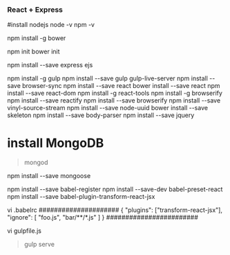 ### React + Express

#install nodejs
node -v
npm -v

npm install -g bower

npm init
bower init

npm install --save express ejs

npm install -g gulp
npm install --save gulp gulp-live-server
npm install --save browser-sync
npm install --save react
bower install --save react
npm install --save react-dom
npm install -g react-tools
npm install -g browserify
npm install --save reactify
npm install --save browserify
npm install --save vinyl-source-stream
npm install --save node-uuid
bower install --save skeleton
npm install --save body-parser
npm install --save jquery

# install MongoDB
> mongod

npm install --save mongoose

npm install --save babel-register
npm install --save-dev babel-preset-react
npm install --save babel-plugin-transform-react-jsx

vi .babelrc
#####################
{
    "plugins": ["transform-react-jsx"],
    "ignore": [
        "foo.js",
        "bar/**/*.js"
    ]
}
########################

vi gulpfile.js
> gulp serve
